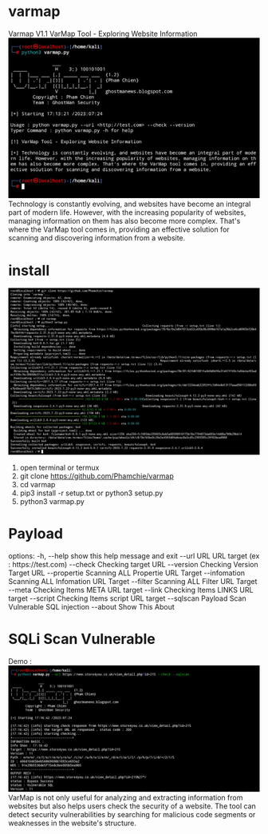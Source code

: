 # varmap
Varmap V1.1
VarMap Tool - Exploring Website Information
<img src="https://raw.githubusercontent.com/Phamchie/varmap/main/Screenshot_2023-07-25-00-13-29-11.jpg">
Technology is constantly evolving, and websites have become an integral part of modern life. However, with the increasing popularity of websites, managing information on them has also become more complex. That's where the VarMap tool comes in, providing an effective solution for scanning and discovering information from a website.

# install
<img src="https://github.com/Phamchie/varmap/blob/main/Screenshot_2023-07-25-00-25-11-70.jpg?raw=true">

1. open terminal or termux
2. git clone https://github.com/Phamchie/varmap
3. cd varmap
4. pip3 install -r setup.txt or python3 setup.py
5. python3 varmap.py

# Payload
<body>
  options:
  -h, --help    show this help message and exit
  --url URL     URL target (ex : https://test.com)
  --check       Checking target URL
  --version     Checking Version Target URL
  --propertie   Scanning ALL Propertie URL Target
  --infomation  Scanning ALL Infomation URL Target
  --filter      Scanning ALL Filter URL Target
  --meta        Checking Items META URL target
  --link        Checking Items LINKS URL target
  --script      Checking Items script URL target
  --sqlscan     Payload Scan Vulnerable SQL injection
  --about       Show This About
</body>

# SQLi Scan Vulnerable
Demo : 
<img src="https://raw.githubusercontent.com/Phamchie/varmap/main/Screenshot_2023-07-25-00-17-19-98.jpg">
VarMap is not only useful for analyzing and extracting information from websites but also helps users check the security of a website. The tool can detect security vulnerabilities by searching for malicious code segments or weaknesses in the website's structure.
